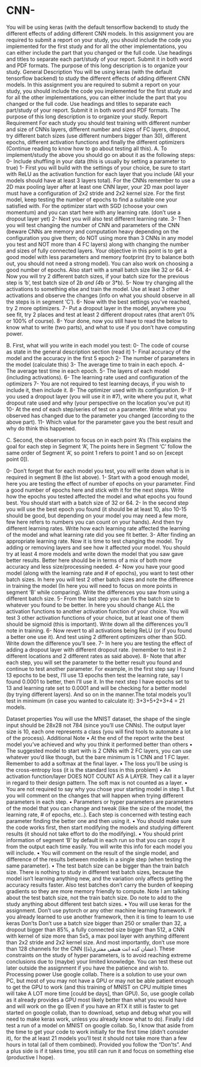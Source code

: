 # CNN-
You will be using keras (with the default tensorflow backend) to study the different effects of adding different CNN models. In this assignment you are required to submit a report on your study, you should include the code you implemented for the first study and for all the other implementations, you can either include the part that you changed or the full code. Use headings and titles to separate each part/study of your report. Submit it in both word and PDF formats. The purpose of this long description is to organize your study.
General Description
You will be using keras (with the default tensorflow backend) to study the different effects of adding different CNN models. In this assignment you are required to submit a report on your study, you should include the code you implemented for the first study and for all the other implementations, you can either include the part that you changed or the full code. Use headings and titles to separate each part/study of your report. Submit it in both word and PDF formats. The purpose of this long description is to organize your study.
Report Requirement
For each study you should test training with different number and size of CNNs layers, different number and sizes of FC layers, dropout, try different batch sizes (use different numbers bigger than 30), different epochs, different activation functions and finally the different optimizers (Continue reading to know how to go about testing all this).
A.	To implement/study the above you should go on about it as the following steps:
0-	Include shuffling in your data (this is usually by setting a parameter to true)
1-	First you will build with the settings of your choice, be sure to start with ReLU as the activation function for each layer that you include (All your models should have at least 3 layers total). For the CNNs remember to use a 2D max pooling layer after at least one CNN layer, your 2D max pool layer must have a configuration of 2x2 stride and 2x2 kernel size. For the first model, keep testing the number of epochs to find a suitable one your satisfied with. For the optimizer start with SGD (choose your own momentum) and you can start here with any learning rate. (don’t use a dropout layer yet)
2-	Next you will also test different learning rate.
3-	Then you will test changing the number of CNN and parameters of the CNN (beware CNNs are memory and computation heavy depending on the configuration you give them; do NOT using more than 3 CNNs in any model you test and NOT more than 4 FC layers) along with changing the number and sizes of fully connected layers. Your objective in this point is to get a good model with less parameters and memory footprint (try to balance both out, you should not need a strong model). You can also work on choosing a good number of epochs. Also start with a small batch size like 32 or 64.
4-	Now you will try 2 different batch sizes, if your batch size for the previous step is ‘b’, test batch size of 2*b and (4*b or 3*b).
5-	Now try changing all the activations to something else and train the model. Use at least 3 other activations and observe the changes (info on what you should observe in all the steps is in segment ‘C’).
6-	Now with the best settings you’ve reached, try 2 more optimizers.
7-	Put a dropout layer in the model, anywhere you see fit, try 2 places and test at least 2 different dropout rates (that aren’t 0% or 100% of course).
8-	Your done, now you still have to read the below to know what to write (two parts), and what to use if you don’t have computing power.

B.	First, what will you write in each model you test:
0-	The code of course as state in the general description section (read it)
1-	Final accuracy of the model and the accuracy in the first 5 epoch
2-	The number of parameters in the model (calculate this)
3-	The average time to train in each epoch.
4-	The average test time in each epoch.
5-	The layers of each model (including activations).
6-	The learning rate used and configuration of the optimizers
7-	You are not required to test learning decays, if you wish to include it, then include it.
8-	The optimizer used with its configuration.
9-	If you used a dropout layer (you will use it in #7), write where you put it, what dropout rate used and why (your perspective on the location you’ve put it)
10-	At the end of each step/series of test on a parameter. Write what you observed has changed due to the parameter you changed (according to the above part).
11-	Which value for the parameter gave you the best result and why do think this happened.

C.	Second, the observation to focus on in each point ‘A’s (This explains the goal for each step in Segment  ‘A’, The points here in Segment ‘C’ follow the same order of Segment ‘A’, so point 1 refers to point 1 and so on [except point 0]).	

0-	Don’t forget that for each model you test, you will write down what is in required in segment B (the list above).
1-	Start with a good enough model, here you are testing the effect of number of epochs on your parameter. Find a good number of epochs here and stick with it for the next steps. Write how the epochs you tested affected the model and what epochs you found best. You should start with a batch size of 32 or 64.
2-	In the second step you will use the best epoch you found (it should be at least 10, also 10-15 should be good, but depending on your model you may need a few more, few here refers to numbers you can count on your hands). And then try different learning rates. Write how each learning rate affected the learning of the model and what learning rate did you see fit better.
3-	After finding an appropriate learning rate. Now it is time to test changing the model. Try adding or removing layers and see how it affected your model. You should try at least 4 more models and write down the model that you saw gave better results. Better here should be in terms of a mix of both more accuracy and less size/processing needed.
4-	Now you have your good model (along with the learning rate and # of epochs), you want to test other batch sizes. In here you will test 2 other batch sizes and note the difference in training the model (In here you will need to focus on more points in segment ‘B’ while comparing). Write the differences you saw from using a different batch size. 
5-	From the last step you can fix the batch size to whatever you found to be better. In here you should change ALL the activation functions to another activation function of your choice. You will test 3 other activation functions of your choice, but at least one of them should be sigmoid (this is important). Write down all the differences you’ll note in training.
6-	Now revert to all activations being ReLU (or if you found a better one use it). And test using 2 different optimizers other than SGD. Write down the difference you’ll see.
7-	In here you are testing the effect of adding a dropout layer with different dropout rate. (remember to test in 2 different locations and 2 different rates as said above).
8-	Note that after each step, you will set the parameter to the better result you found and continue to test another parameter. For example, in the first step say I found 13 epochs to be best, I’ll use 13 epochs then test the learning rate, say I found 0.0001 to better, then I’ll use it. In the next step I have epochs set to 13 and learning rate set to 0.0001 and will be checking for a better model (by trying different layers). And so on in the manner.The total models you’ll test in minimum (in case you wanted to calculate it): 3+3+5+2+3+4 = 21 models.

Dataset properties
You will use the MNIST dataset, the shape of the single input should be 28x28 not 784 (since you’ll use CNNs). The output layer size is 10, each one represents a class (you will find tools to automate a lot of the process).
Additional Note
•	At the end of the report write the best model you’ve achieved and why you think it performed better than others
•	The suggested model to start with is 2 CNNs with 2 FC layers, you can use whatever you’d like though, but the bare minimum is 1 CNN and 1 FC layer. Remember to add a softmax at the final layer.
•	The loss you’ll be using is the cross-entropy loss (it is the standard loss in this problem)
•	An activation function/layer DOES NOT COUNT AS A LAYER. They call it a layer in regard to their design pattern. The soft max is not counted as a layer.
•	You are not required to say why you chose your starting model in step 1. But you will comment on the changes that will happen when trying different parameters in each step.
•	Parameters or hyper parameters are parameters of the model that you can change and tweak (like the size of the model, the learning rate, # of epochs, etc..). Each step is concerned with testing each parameter finding the better one and then using it.
•	You should make sure the code works first, then start modifying the models and studying different results (it should not take effort to do the modifying).
•	You should print information of segment ‘B’ by default in each run so that you can copy it from the output each time easily. You will write this info for each model you will include.
•	You will comment on the result of the single model, and difference of the results between models in a single step (when testing the same parameter).
•	The test batch size can be bigger than the train batch size. There is nothing to study in different test batch sizes, because the model isn’t learning anything new, and the variation only affects getting the accuracy results faster. Also test batches don’t carry the burden of keeping gradients so they are more memory friendly to compute. Note I am talking about the test batch size, not the train batch size. Do note to add to the study anything about different test batch sizes.
•	You will use keras for the assignment. Don’t use pytorch or any other machine learning framework. If you already learned to use another framework, then it is time to learn to use keras
Don’ts
Don’t use a batch size bigger than 250 or smaller than 32, a dropout bigger than 85%, a fully connected size bigger than 512, a CNN with kernel of size more than 5x5, a max pool layer with anything different than 2x2 stride and 2x2 kernel size. And most importantly, don’t use more than 128 channels for the CNN (عشان كده انت هتبقى مفتري(ة)).
These constraints on the study of hyper parameters, is to avoid reaching extreme conclusions due to (maybe) your limited knowledge. You can test these out later outside the assignment if you have the patience and wish to.
Processing power
Use google collab. There is a solution to use your own PC, but most of you may not have a GPU or may not be able patient enough to get the GPU to work (and this training of MNIST on CPU multiple times will take A LOT more time [could be days], than GPU).
So, use google collab as it already provides a GPU most likely better than what you would have and will work on the go (Even if you have an RTX it still is faster to get started on google collab, than to download, setup and debug what you will need to make keras work, unless you already know what to do).
Finally
I did test a run of a model on MNIST on google collab. So, I know that aside from the time to get your code to work initially for the first time (didn’t consider it), for the at least 21 models you’ll test it should not take more than a few hours in total (all of them combined). Provided you follow the “Don’ts”. And a plus side is if it takes time, you still can run it and focus on something else (productive I hope).
